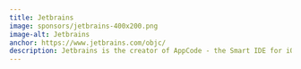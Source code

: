 ```yaml
---
title: Jetbrains
image: sponsors/jetbrains-400x200.png
image-alt: Jetbrains
anchor: https://www.jetbrains.com/objc/
description: Jetbrains is the creator of AppCode - the Smart IDE for iOS/macOS development that can refactor Swift, Objective-C and C++ code. Thanks to an in-depth understanding of your code structure, AppCode takes care of your routine tasks and saves you from extra typing.
---
```





